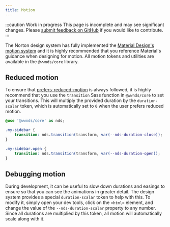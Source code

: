 ```yaml
---
title: Motion
---
```


:::caution Work in progress
This page is incomplete and may see significant changes.
Please [submit feedback on GitHub](https://github.com/wwnorton/design-system/issues)
if you would like to contribute.
:::

The Norton design system has fully implemented the [Material Design's motion system](https://material.io/design/motion)
and it is highly recommended that you reference Material's guidance when designing
for motion. All motion tokens and utilities are available in the `@wwnds/core` library.

## Reduced motion

To ensure that [prefers-reduced-motion](https://developer.mozilla.org/en-US/docs/Web/CSS/@media/prefers-reduced-motion)
is always followed, it is highly recommend that you use the `transition` Sass
function in `@wwnds/core` to set your transitions.
This will multiply the provided duration by the `duration-scalar` token, which
is automatically set to `0` when the user prefers reduced motion.

```scss
@use '@wwnds/core' as nds;

.my-sidebar {
	transition: nds.transition(transform, var(--nds-duration-close));
}

.my-sidebar.open {
	transition: nds.transition(transform, var(--nds-duration-open));
}
```

## Debugging motion

During development, it can be useful to slow down durations and easings to ensure
so that you can see the animations in greater detail.
The design system provides a special `duration-scalar` token to help with this.
To modify it, simply open your dev tools, click on the `<html>` element, and
change the value of the `--nds-duration-scalar` property to any number.
Since all durations are multiplied by this token, all motion will automatically
scale along with it.
